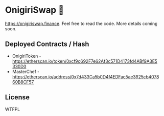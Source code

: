 # OnigiriSwap 🍙

https://onigiriswap.finance. Feel free to read the code. More details coming soon.

## Deployed Contracts / Hash

- OnigiriToken - https://etherscan.io/token/0xcf9c692F7e62Af3c571D4173fd4ABf9A3E5330D0
- MasterChef - https://etherscan.io/address/0x7d433Ca5b0D4f4EDFac5ae3925cb407860B8CF57

## License

WTFPL